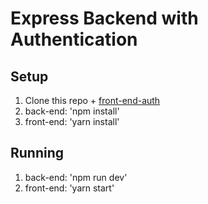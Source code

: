 # Express Backend with Authentication
## Setup
1. Clone this repo + [front-end-auth](https://github.com/Snikeron/front-end-auth)
2. back-end: 'npm install'
3. front-end: 'yarn install'

## Running
1. back-end: 'npm run dev'
2. front-end: 'yarn start'
